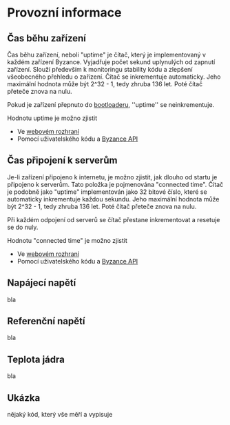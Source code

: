 # Provozní informace

## Čas běhu zařízení

Čas běhu zařízení, neboli "uptime" je čítač, který je implementovaný v každém zařízení Byzance. Vyjadřuje počet sekund uplynulých od zapnutí zařízení. Slouží především k monitoringu stability kódu a zlepšení všeobecného přehledu o zařízení. Čítač se inkrementuje automaticky. Jeho maximální hodnota může být 2^32 - 1, tedy zhruba 136 let. Poté čítač přeteče znova na nulu.

Pokud je zařízení přepnuto do [bootloaderu](../architektura-fw/bootloader/), ''uptime'' se neinkrementuje.

Hodnotu uptime je možno zjistit

* Ve [webovém rozhraní](webove-rozhrani/)
* Pomocí uživatelského kódu a [Byzance API](../programovani-hw/byzance-hardware-api.md)

## Čas připojení k serverům

Je-li zařízení připojeno k internetu, je možno zjistit, jak dlouho od startu je připojeno k serverům. Tato položka je pojmenována "connected time". Čítač je podobně jako "uptime" implementován jako 32 bitové číslo, které se automaticky inkrementuje každou sekundu. Jeho maximální hodnota může být 2^32 - 1, tedy zhruba 136 let. Poté čítač přeteče znova na nulu.

Při každém odpojení od serverů se čítač přestane inkrementovat a resetuje se do nuly.

Hodnotu "connected time" je možno zjistit

* Ve [webovém rozhraní](webove-rozhrani/)
* Pomocí uživatelského kódu a [Byzance API](../programovani-hw/byzance-hardware-api.md)

## Napájecí napětí

bla

## Referenční napětí

bla

## Teplota jádra

bla

## Ukázka 

nějaký kód, který vše měří a vypisuje




